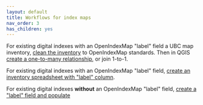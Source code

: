 ```yaml
---
layout: default
title: Workflows for index maps
nav_order: 3
has_children: yes
---
```


For existing digital indexes with an OpenIndexMap "label" field <and> a UBC map inventory, [clean the inventory](clean-inventory.md) to OpenIndexMap standards. Then in QGIS [create a one-to-many relationship](https://docs.qgis.org/3.10/en/docs/user_manual/working_with_vector/attribute_table.html#creating-one-or-many-to-many-relations), or join 1-to-1.

For existing digital indexes with an OpenIndexMap "label" field, [create an inventory spreadsheet with "label" column](create-oim-spreadsheet.md).

For existing digital indexes <b>without</b> an OpenIndexMap "label" field, [create a "label" field and populate](modify-dig-index.md)

